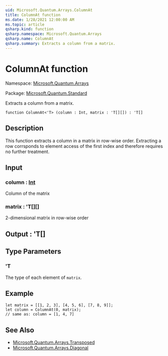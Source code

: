 ```yaml
---
uid: Microsoft.Quantum.Arrays.ColumnAt
title: ColumnAt function
ms.date: 1/28/2021 12:00:00 AM
ms.topic: article
qsharp.kind: function
qsharp.namespace: Microsoft.Quantum.Arrays
qsharp.name: ColumnAt
qsharp.summary: Extracts a column from a matrix.
---
```


# ColumnAt function

Namespace: [Microsoft.Quantum.Arrays](xref:Microsoft.Quantum.Arrays)

Package: [Microsoft.Quantum.Standard](https://nuget.org/packages/Microsoft.Quantum.Standard)


Extracts a column from a matrix.

```qsharp
function ColumnAt<'T> (column : Int, matrix : 'T[][]) : 'T[]
```


## Description

This function extracts a column in a matrix in row-wise order.Extracting a row corrsponds to element access of the first indexand therefore requires no further treatment.

## Input

### column : [Int](xref:microsoft.quantum.lang-ref.int)

Column of the matrix


### matrix : 'T[][]

2-dimensional matrix in row-wise order



## Output : 'T[]



## Type Parameters

### 'T

The type of each element of `matrix`.

## Example

```Q#let matrix = [[1, 2, 3], [4, 5, 6], [7, 8, 9]];let column = ColumnAt(0, matrix);// same as: column = [1, 4, 7]```

## See Also

- [Microsoft.Quantum.Arrays.Transposed](xref:Microsoft.Quantum.Arrays.Transposed)
- [Microsoft.Quantum.Arrays.Diagonal](xref:Microsoft.Quantum.Arrays.Diagonal)